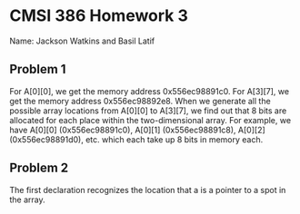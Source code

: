 # CMSI 386 Homework 3

Name: Jackson Watkins and Basil Latif

## Problem 1

For A[0][0], we get the memory address 0x556ec98891c0. For A[3][7], we get the memory address 0x556ec98892e8. When we generate all the possible array locations from A[0][0] to A[3][7], we find out that 8 bits are allocated for each place within the two-dimensional array. For example,  we have A[0][0] (0x556ec98891c0), A[0][1] (0x556ec98891c8), A[0][2] (0x556ec98891d0), etc. which each take up 8 bits in memory each.

## Problem 2

The first declaration recognizes the location that a is a pointer to a spot in the array. 

